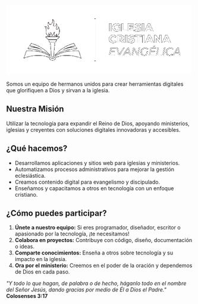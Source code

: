 !["logo"](logo.png)

Somos un equipo de hermanos unidos para crear herramientas digitales que glorifiquen a Dios y sirvan a la iglesia.

## Nuestra Misión
Utilizar la tecnología para expandir el Reino de Dios, apoyando ministerios, iglesias y creyentes con soluciones digitales innovadoras y accesibles.

## ¿Qué hacemos?
- Desarrollamos aplicaciones y sitios web para iglesias y ministerios.  
- Automatizamos procesos administrativos para mejorar la gestión eclesiástica.  
- Creamos contenido digital para evangelismo y discipulado.  
- Enseñamos y capacitamos a otros en tecnología con un enfoque cristiano.

## ¿Cómo puedes participar?
1. **Únete a nuestro equipo:** Si eres programador, diseñador, escritor o apasionado por la tecnología, ¡te necesitamos!
2. **Colabora en proyectos:** Contribuye con código, diseño, documentación o ideas.
3. **Comparte conocimientos:** Enseña a otros sobre tecnología y su impacto en la iglesia.
4. **Ora por el ministerio:** Creemos en el poder de la oración y dependemos de Dios en cada paso.

_"Y todo lo que hagan, de palabra o de hecho, háganlo todo en el nombre del Señor Jesús, dando gracias por medio de Él a Dios el Padre."_  
**Colosenses 3:17**
